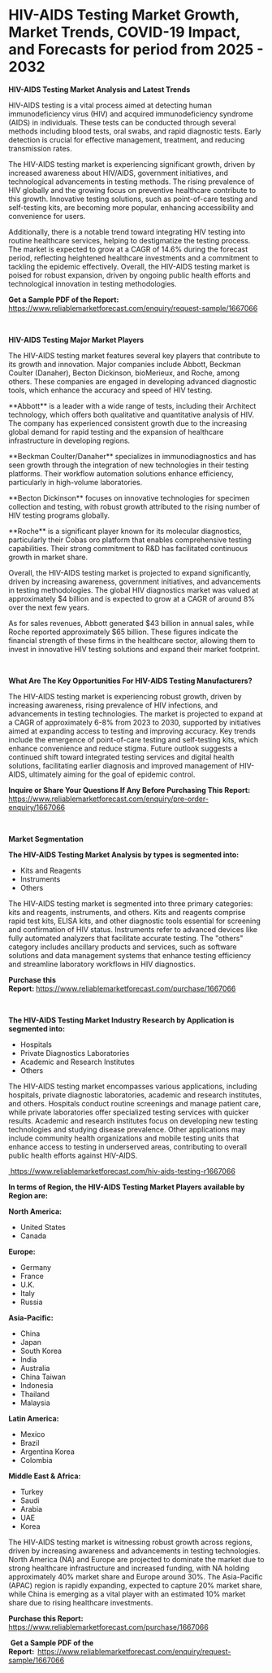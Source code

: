 <p><h1>HIV-AIDS Testing Market Growth, Market Trends, COVID-19 Impact, and Forecasts for period from 2025 - 2032</h1></p><p><strong>HIV-AIDS Testing Market Analysis and Latest Trends</strong></p>
<p><p>HIV-AIDS testing is a vital process aimed at detecting human immunodeficiency virus (HIV) and acquired immunodeficiency syndrome (AIDS) in individuals. These tests can be conducted through several methods including blood tests, oral swabs, and rapid diagnostic tests. Early detection is crucial for effective management, treatment, and reducing transmission rates. </p><p>The HIV-AIDS testing market is experiencing significant growth, driven by increased awareness about HIV/AIDS, government initiatives, and technological advancements in testing methods. The rising prevalence of HIV globally and the growing focus on preventive healthcare contribute to this growth. Innovative testing solutions, such as point-of-care testing and self-testing kits, are becoming more popular, enhancing accessibility and convenience for users.</p><p>Additionally, there is a notable trend toward integrating HIV testing into routine healthcare services, helping to destigmatize the testing process. The market is expected to grow at a CAGR of 14.6% during the forecast period, reflecting heightened healthcare investments and a commitment to tackling the epidemic effectively. Overall, the HIV-AIDS testing market is poised for robust expansion, driven by ongoing public health efforts and technological innovation in testing methodologies.</p></p>
<p><strong>Get a Sample PDF of the Report:&nbsp;</strong> <a href="https://www.reliablemarketforecast.com/enquiry/request-sample/1667066?utm_campaign=2481&utm_medium=2&utm_source=Github&utm_content=ia&utm_term=12042025&utm_id=hiv-aids-testing">https://www.reliablemarketforecast.com/enquiry/request-sample/1667066</a></p>
<p>&nbsp;</p>
<p><strong>HIV-AIDS Testing Major Market Players</strong></p>
<p><p>The HIV-AIDS testing market features several key players that contribute to its growth and innovation. Major companies include Abbott, Beckman Coulter (Danaher), Becton Dickinson, bioMerieux, and Roche, among others. These companies are engaged in developing advanced diagnostic tools, which enhance the accuracy and speed of HIV testing.</p><p>**Abbott** is a leader with a wide range of tests, including their Architect technology, which offers both qualitative and quantitative analysis of HIV. The company has experienced consistent growth due to the increasing global demand for rapid testing and the expansion of healthcare infrastructure in developing regions.</p><p>**Beckman Coulter/Danaher** specializes in immunodiagnostics and has seen growth through the integration of new technologies in their testing platforms. Their workflow automation solutions enhance efficiency, particularly in high-volume laboratories.</p><p>**Becton Dickinson** focuses on innovative technologies for specimen collection and testing, with robust growth attributed to the rising number of HIV testing programs globally. </p><p>**Roche** is a significant player known for its molecular diagnostics, particularly their Cobas oro platform that enables comprehensive testing capabilities. Their strong commitment to R&D has facilitated continuous growth in market share.</p><p>Overall, the HIV-AIDS testing market is projected to expand significantly, driven by increasing awareness, government initiatives, and advancements in testing methodologies. The global HIV diagnostics market was valued at approximately $4 billion and is expected to grow at a CAGR of around 8% over the next few years.</p><p>As for sales revenues, Abbott generated $43 billion in annual sales, while Roche reported approximately $65 billion. These figures indicate the financial strength of these firms in the healthcare sector, allowing them to invest in innovative HIV testing solutions and expand their market footprint.</p></p>
<p>&nbsp;</p>
<p><strong>What Are The Key Opportunities For HIV-AIDS Testing Manufacturers?</strong></p>
<p><p>The HIV-AIDS testing market is experiencing robust growth, driven by increasing awareness, rising prevalence of HIV infections, and advancements in testing technologies. The market is projected to expand at a CAGR of approximately 6-8% from 2023 to 2030, supported by initiatives aimed at expanding access to testing and improving accuracy. Key trends include the emergence of point-of-care testing and self-testing kits, which enhance convenience and reduce stigma. Future outlook suggests a continued shift toward integrated testing services and digital health solutions, facilitating earlier diagnosis and improved management of HIV-AIDS, ultimately aiming for the goal of epidemic control.</p></p>
<p><strong>Inquire or Share Your Questions If Any Before Purchasing This Report:</strong> <a href="https://www.reliablemarketforecast.com/enquiry/pre-order-enquiry/1667066?utm_campaign=2481&utm_medium=2&utm_source=Github&utm_content=ia&utm_term=12042025&utm_id=hiv-aids-testing">https://www.reliablemarketforecast.com/enquiry/pre-order-enquiry/1667066</a></p>
<p>&nbsp;</p>
<p><strong>Market Segmentation</strong></p>
<p><strong>The HIV-AIDS Testing Market Analysis by types is segmented into:</strong></p>
<p><ul><li>Kits and Reagents</li><li>Instruments</li><li>Others</li></ul></p>
<p><p>The HIV-AIDS testing market is segmented into three primary categories: kits and reagents, instruments, and others. Kits and reagents comprise rapid test kits, ELISA kits, and other diagnostic tools essential for screening and confirmation of HIV status. Instruments refer to advanced devices like fully automated analyzers that facilitate accurate testing. The "others" category includes ancillary products and services, such as software solutions and data management systems that enhance testing efficiency and streamline laboratory workflows in HIV diagnostics.</p></p>
<p><strong>Purchase this Report:&nbsp;</strong><a href="https://www.reliablemarketforecast.com/purchase/1667066?utm_campaign=2481&utm_medium=2&utm_source=Github&utm_content=ia&utm_term=12042025&utm_id=hiv-aids-testing">https://www.reliablemarketforecast.com/purchase/1667066</a></p>
<p>&nbsp;</p>
<p><strong>The HIV-AIDS Testing Market Industry Research by Application is segmented into:</strong></p>
<p><ul><li>Hospitals</li><li>Private Diagnostics Laboratories</li><li>Academic and Research Institutes</li><li>Others</li></ul></p>
<p><p>The HIV-AIDS testing market encompasses various applications, including hospitals, private diagnostic laboratories, academic and research institutes, and others. Hospitals conduct routine screenings and manage patient care, while private laboratories offer specialized testing services with quicker results. Academic and research institutes focus on developing new testing technologies and studying disease prevalence. Other applications may include community health organizations and mobile testing units that enhance access to testing in underserved areas, contributing to overall public health efforts against HIV-AIDS.</p></p>
<p><a href="https://www.reliablemarketforecast.com/hiv-aids-testing-r1667066?utm_campaign=2481&utm_medium=2&utm_source=Github&utm_content=ia&utm_term=12042025&utm_id=hiv-aids-testing">&nbsp;https://www.reliablemarketforecast.com/hiv-aids-testing-r1667066</a></p>
<p><strong>In terms of Region, the HIV-AIDS Testing Market Players available by Region are:</strong></p>
<p>
    <p> <strong> North America: </strong>
        <ul>
            <li>United States</li>
            <li>Canada</li>
        </ul>
        </p> 
    <p> <strong> Europe: </strong>
        <ul>
            <li>Germany</li>
            <li>France</li>
            <li>U.K.</li>
            <li>Italy</li>
            <li>Russia</li>
        </ul>
        </p> 
    <p> <strong> Asia-Pacific: </strong>
        <ul>
            <li>China</li>
            <li>Japan</li>
            <li>South Korea</li>
            <li>India</li>
            <li>Australia</li>
            <li>China Taiwan</li>
            <li>Indonesia</li>
            <li>Thailand</li>
            <li>Malaysia</li>
        </ul>
        </p> 
    <p> <strong> Latin America: </strong>
        <ul>
            <li>Mexico</li>
            <li>Brazil</li>
            <li>Argentina Korea</li>
            <li>Colombia</li>
        </ul>
        </p> 
    <p> <strong> Middle East & Africa: </strong>
        <ul>
            <li>Turkey</li>
            <li>Saudi</li>
            <li>Arabia</li>
            <li>UAE</li>
            <li>Korea</li>
        </ul>
    </p>
    </p>
<p><p>The HIV-AIDS testing market is witnessing robust growth across regions, driven by increasing awareness and advancements in testing technologies. North America (NA) and Europe are projected to dominate the market due to strong healthcare infrastructure and increased funding, with NA holding approximately 40% market share and Europe around 30%. The Asia-Pacific (APAC) region is rapidly expanding, expected to capture 20% market share, while China is emerging as a vital player with an estimated 10% market share due to rising healthcare investments.</p></p>
<p><strong>Purchase this Report: </strong><a href="https://www.reliablemarketforecast.com/purchase/1667066?utm_campaign=2481&utm_medium=2&utm_source=Github&utm_content=ia&utm_term=12042025&utm_id=hiv-aids-testing">https://www.reliablemarketforecast.com/purchase/1667066</a></p>
<p>&nbsp;<strong>Get a Sample PDF of the Report:&nbsp;&nbsp;</strong><a href="https://www.reliablemarketforecast.com/enquiry/request-sample/1667066?utm_campaign=2481&utm_medium=2&utm_source=Github&utm_content=ia&utm_term=12042025&utm_id=hiv-aids-testing">https://www.reliablemarketforecast.com/enquiry/request-sample/1667066</a></p>
<p><strong></strong></p>
<p><p></p><p></p><p></p></p>